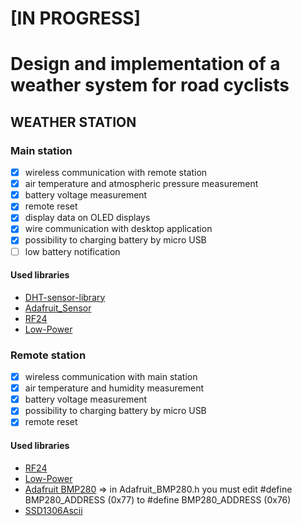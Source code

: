# [IN PROGRESS]

# Design and implementation of a weather system for road cyclists

## WEATHER STATION
### Main station 
- [X] wireless communication with remote station
- [X] air temperature and atmospheric pressure measurement
- [X] battery voltage measurement
- [X] remote reset
- [X] display data on OLED displays
- [X] wire communication with desktop application
- [X] possibility to charging battery by micro USB
- [ ] low battery notification 
#### Used libraries
- [DHT-sensor-library](github.com/adafruit/DHT-sensor-library)
- [Adafruit_Sensor](github.com/adafruit/Adafruit_Sensor)
- [RF24](github.com/nRF24/RF24)
- [Low-Power](github.com/rocketscream/Low-Power)
  
### Remote station
- [X] wireless communication with main station
- [X] air temperature and humidity measurement
- [X] battery voltage measurement
- [X] possibility to charging battery by micro USB
- [X] remote reset
#### Used libraries
- [RF24](github.com/nRF24/RF24)
- [Low-Power](github.com/rocketscream/Low-Power)
- [Adafruit BMP280](github.com/adafruit/Adafruit_BMP280_Library) => in Adafruit_BMP280.h you must edit #define BMP280_ADDRESS (0x77) to #define BMP280_ADDRESS (0x76)
- [SSD1306Ascii](github.com/greiman/SSD1306Ascii)
